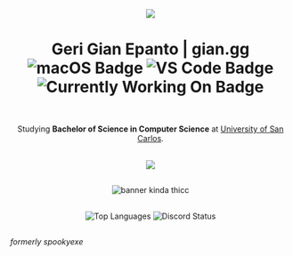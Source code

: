 <div align="center">
  <a href="https://skillicons.dev">
    <img src="https://skillicons.dev/icons?i=html,css,js,react,nextjs,tailwind,nodejs,php,python,c,arduino" />
  </a>
  
  <h1>
    Geri Gian Epanto | gian.gg
    <br />
    <img src="https://img.shields.io/badge/MacOS--white?style=for-the-badge" alt="macOS Badge" />
    <img src="https://img.shields.io/badge/VS_Code-VS-blue?style=for-the-badge" alt="VS Code Badge" />
    <img src="https://img.shields.io/badge/currently_working_on-jiji-violet?style=for-the-badge" alt="Currently Working On Badge" />
  </h1>
  <br />

  Studying <strong>Bachelor of Science in Computer Science</strong> at <a href="https://usc.edu.ph/">University of San Carlos</a>.
  <br />
  <br />

  <a href="https://skillicons.dev">
    <img src="https://skillicons.dev/icons?i=figma,vercel,netlify,firebase,mysql,notion,git,github,postman,vscode" />
  </a>

##
![banner kinda thicc](https://github.com/user-attachments/assets/f3c2010b-9231-40dd-9d4e-40a8b7817e6e)
##

  <img src="https://github-readme-stats.vercel.app/api/top-langs/?username=gian-gg&layout=compact&theme=transparent&title_color=AFADAF&text_color=AFADAF&hide_border=true" alt="Top Languages" />
  <img src="https://discord.c99.nl/widget/theme-4/695491063946674236.png" alt="Discord Status" />
</div>

##
_formerly spookyexe_
